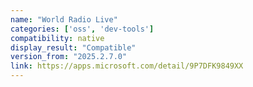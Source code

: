 ```yaml
---
name: "World Radio Live"
categories: ['oss', 'dev-tools']
compatibility: native
display_result: "Compatible"
version_from: "2025.2.7.0"
link: https://apps.microsoft.com/detail/9P7DFK9849XX
---
```

